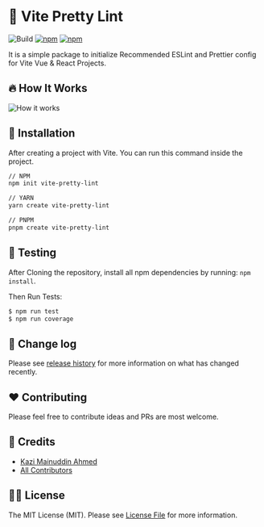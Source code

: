 # :unicorn: Vite Pretty Lint

![Build](https://img.shields.io/github/actions/workflow/status/tzsk/vite-pretty-lint/test.yml?branch=main&logo=github&style=for-the-badge)
[![npm](https://img.shields.io/npm/v/create-vite-pretty-lint?logo=npm&style=for-the-badge)](https://www.npmjs.com/package/create-vite-pretty-lint)
[![npm](https://img.shields.io/npm/dt/create-vite-pretty-lint?logo=npm&style=for-the-badge)](https://www.npmjs.com/package/create-vite-pretty-lint)

It is a simple package to initialize Recommended ESLint and Prettier config for Vite Vue & React Projects.

## :fire: How It Works

![How it works](./assets/preview.gif)

## :gift: Installation

After creating a project with Vite. You can run this command inside the project.

```sh
// NPM
npm init vite-pretty-lint

// YARN
yarn create vite-pretty-lint

// PNPM
pnpm create vite-pretty-lint
```

## :microscope: Testing

After Cloning the repository, install all npm dependencies by running: `npm install`.

Then Run Tests:

```bash
$ npm run test
$ npm run coverage
```

## :date: Change log

Please see [release history][link-releases] for more information on what has changed recently.

## :heart: Contributing

Please feel free to contribute ideas and PRs are most welcome.

## :crown: Credits

- [Kazi Mainuddin Ahmed][link-author]
- [All Contributors][link-contributors]

## :policeman: License

The MIT License (MIT). Please see [License File](LICENSE) for more information.

[link-author]: https://github.com/tzsk
[link-contributors]: ../../contributors
[link-releases]: ../../releases
